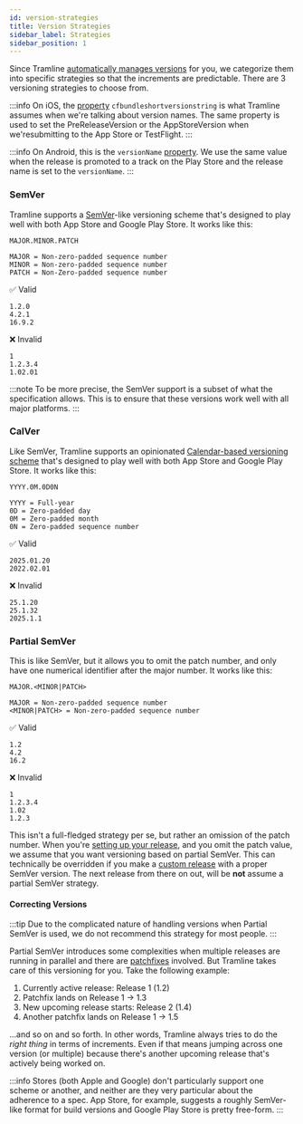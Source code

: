 ```yaml
---
id: version-strategies
title: Version Strategies
sidebar_label: Strategies
sidebar_position: 1
---
```


Since Tramline [automatically manages versions](automations#bumping-versions-and-build-numbers) for you, we categorize them into specific strategies so that the increments are predictable. There are 3 versioning strategies to choose from.

:::info
On iOS, the [property](https://developer.apple.com/documentation/bundleresources/information-property-list/cfbundleshortversionstring) `cfbundleshortversionstring` is what Tramline assumes when we're talking about version names. The same property is used to set the PreReleaseVersion or the AppStoreVersion when we'resubmitting to the App Store or TestFlight.
:::

:::info
On Android, this is the `versionName` [property](https://developer.android.com/studio/publish/versioning#versioningsettings). We use the same value when the release is promoted to a track on the Play Store and the release name is set to the `versionName`.
:::

### SemVer

Tramline supports a [SemVer](https://semver.org)-like versioning scheme that's designed to play well with both App Store and Google Play Store. It works like this:

```
MAJOR.MINOR.PATCH

MAJOR = Non-zero-padded sequence number
MINOR = Non-zero-padded sequence number
PATCH = Non-Zero-padded sequence number
```

✅ Valid
```
1.2.0
4.2.1
16.9.2
```

❌ Invalid
```
1
1.2.3.4
1.02.01
```

:::note
To be more precise, the SemVer support is a subset of what the specification allows. This is to ensure that these versions work well with all major platforms.
:::

### CalVer

Like SemVer, Tramline supports an opinionated [Calendar-based versioning scheme](https://calver.org) that's designed to play well with both App Store and Google Play Store. It works like this:

```
YYYY.0M.0D0N

YYYY = Full-year
0D = Zero-padded day
0M = Zero-padded month
0N = Zero-padded sequence number
```

✅ Valid
```
2025.01.20
2022.02.01
```

❌ Invalid
```
25.1.20
25.1.32
2025.1.1
```

### Partial SemVer

This is like SemVer, but it allows you to omit the patch number, and only have one numerical identifier after the major number. It works like this:

```
MAJOR.<MINOR|PATCH>

MAJOR = Non-zero-padded sequence number
<MINOR|PATCH> = Non-zero-padded sequence number
```

✅ Valid
```
1.2
4.2
16.2
```

❌ Invalid
```
1
1.2.3.4
1.02
1.2.3
```

This isn't a full-fledged strategy per se, but rather an omission of the patch number. When you're [setting up your release](/using-tramline/release-management/release-settings), and you omit the patch value, we assume that you want versioning based on partial SemVer. This can technically be overridden if you make a [custom release](/using-tramline/release-management/new-release) with a proper SemVer version. The next release from there on out, will be **not** assume a partial SemVer strategy.

#### Correcting Versions

:::tip
Due to the complicated nature of handling versions when Partial SemVer is used, we do not recommend this strategy for most people.
:::

Partial SemVer introduces some complexities when multiple releases are running in parallel and there are [patchfixes](/using-tramline/special-cases/patchfix) involved. But Tramline takes care of this versioning for you. Take the following example:


1. Currently active release: Release 1 (1.2)
2. Patchfix lands on Release 1 → 1.3
3. New upcoming release starts: Release 2 (1.4)
4. Another patchfix lands on Release 1 → 1.5

...and so on and so forth. In other words, Tramline always tries to do the _right thing_ in terms of increments. Even if that means jumping across one version (or multiple) because there's another upcoming release that's actively being worked on.

:::info
Stores (both Apple and Google) don't particularly support one scheme or another, and neither are they very particular about the adherence to a spec. App Store, for example, suggests a roughly SemVer-like format for build versions and Google Play Store is pretty free-form.
:::
